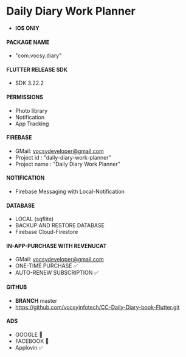 # Daily Diary Work Planner
- **IOS ONlY**
#### PACKAGE NAME
- "com.vocsy.diary"

#### FLUTTER RELEASE SDK
- SDK 3.22.2

#### PERMISSIONS
- Photo library
- Notification
- App Tracking

#### FIREBASE
- GMail: vocsydeveloper@gmail.com
- Project id : "daily-diary-work-planner"
- Project name : "Daily Diary Work Planner"

#### NOTIFICATION
- Firebase Messaging with Local-Notification

#### DATABASE
- LOCAL (sqflite)
- BACKUP AND RESTORE DATABASE
- Firebase Cloud-Firestore

#### IN-APP-PURCHASE WITH REVENUCAT 
- GMail: vocsydeveloper@gmail.com
- ONE-TIME PURCHASE ✅
- AUTO-RENEW SUBSCRIPTION ✅

#### GITHUB
- **BRANCH** master
- https://github.com/vocsyinfotech/CC-Daily-Diary-book-Flutter.git

#### ADS
- GOOGLE 🔴
- FACEBOOK 🔴
- Applovin ✅